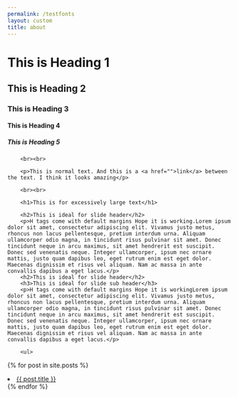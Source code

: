 ```yaml
---
permalink: /testfonts
layout: custom
title: about
---
```


<h1>This is Heading 1</h1>
        <h2>This is Heading 2</h2>
        <h3>This is Heading 3</h3>
        <h4>This is Heading 4</h4>
        <h5>This is Heading 5</h5>

        <br><br>

        <p>This is normal text. And this is a <a href="">link</a> between the text. I think it looks amazing</p>

        <br><br>

        <h1>This is for excessively large text</h1>

        <h2>This is ideal for slide header</h2>
        <p>H tags come with default margins Hope it is working.Lorem ipsum dolor sit amet, consectetur adipiscing elit. Vivamus justo metus, rhoncus non lacus pellentesque, pretium interdum urna. Aliquam ullamcorper odio magna, in tincidunt risus pulvinar sit amet. Donec tincidunt neque in arcu maximus, sit amet hendrerit est suscipit. Donec sed venenatis neque. Integer ullamcorper, ipsum nec ornare mattis, justo quam dapibus leo, eget rutrum enim est eget dolor. Maecenas dignissim et risus vel aliquam. Nam ac massa in ante convallis dapibus a eget lacus.</p>
        <h2>This is ideal for slide header</h2>
        <h3>This is ideal for slide sub header</h3>
        <p>H tags come with default margins Hope it is workingLorem ipsum dolor sit amet, consectetur adipiscing elit. Vivamus justo metus, rhoncus non lacus pellentesque, pretium interdum urna. Aliquam ullamcorper odio magna, in tincidunt risus pulvinar sit amet. Donec tincidunt neque in arcu maximus, sit amet hendrerit est suscipit. Donec sed venenatis neque. Integer ullamcorper, ipsum nec ornare mattis, justo quam dapibus leo, eget rutrum enim est eget dolor. Maecenas dignissim et risus vel aliquam. Nam ac massa in ante convallis dapibus a eget lacus.</p>

        <ul>
  {% for post in site.posts %}
    <li>
      <a href="{{ post.url }}">{{ post.title }}</a>
    </li>
  {% endfor %}
</ul>